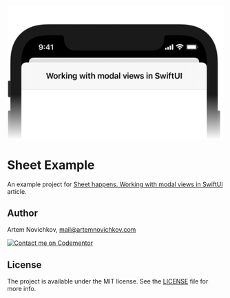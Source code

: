 <p align="center">
    <img src="./.github/Logo.png" />
</p>

# Sheet Example

An example project for [Sheet happens. Working with modal views in SwiftUI](https://blog.artemnovichkov.com/editor/sheet-happens) article.

## Author

Artem Novichkov, mail@artemnovichkov.com

[![Contact me on Codementor](https://www.codementor.io/m-badges/artemnovichkov/im-a-cm-b.svg)](https://www.codementor.io/@artemnovichkov?refer=badge)

## License

The project is available under the MIT license. See the [LICENSE](./LICENSE) file for more info.